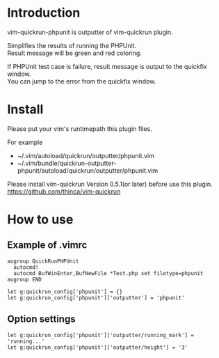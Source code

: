 # Introduction

vim-quickrun-phpunit is outputter of vim-quickrun plugin.

Simplifies the results of running the PHPUnit.  
Result message will be green and red coloring.

If PHPUnit test case is failure, result message is output to the quickfix window.  
You can jump to the error from the quickfix window.

# Install

Please put your vim's runtimepath this plugin files.

For example

* ~/.vim/autoload/quickrun/outputter/phpunit.vim
* ~/.vim/bundle/quickrun-outputter-phpunit/autoload/quickrun/outputter/phpunit.vim

Please install vim-quickrun Version 0.5.1(or later) before use this plugin.  
<https://github.com/thinca/vim-quickrun>

# How to use

## Example of .vimrc

    augroup QuickRunPHPUnit
      autocmd!
      autocmd BufWinEnter,BufNewFile *Test.php set filetype=phpunit
    augroup END
    
    let g:quickrun_config['phpunit'] = {}
    let g:quickrun_config['phpunit']['outputter'] = 'phpunit'

## Option settings

    let g:quickrun_config['phpunit']['outputter/running_mark'] = 'running...'
    let g:quickrun_config['phpunit']['outputter/height'] = '3'
